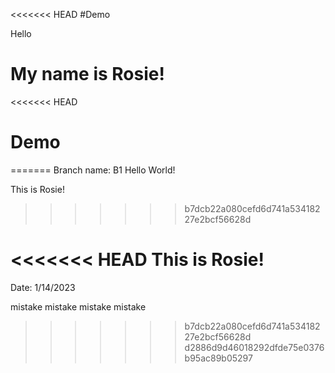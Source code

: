 <<<<<<< HEAD
#Demo

Hello

My name is Rosie!
=======
<<<<<<< HEAD
# Demo
=======
Branch name: B1
Hello World!

This is Rosie!
>>>>>>> b7dcb22a080cefd6d741a53418227e2bcf56628d


<<<<<<< HEAD
This is Rosie!
=======
Date: 1/14/2023


mistake
mistake
mistake
mistake

>>>>>>> b7dcb22a080cefd6d741a53418227e2bcf56628d
>>>>>>> d2886d9d46018292dfde75e0376b95ac89b05297
